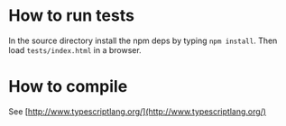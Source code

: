 # How to run tests #

In the source directory install the npm deps by typing `npm install`. Then load `tests/index.html` in a browser.

# How to compile #

See [http://www.typescriptlang.org/](http://www.typescriptlang.org/)